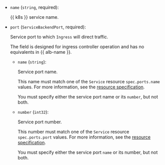 * `name` (`string`, required):

  {{ k8s }} service name.

* `port` (`ServiceBackendPort`, required):

  Service port to which `Ingress` will direct traffic.

  The field is designed for ingress controller operation and has no equivalents in {{ alb-name }}.

  * `name` (`string`):

    Service port name.

    This name must match one of the `Service` resource `spec.ports.name` values. For more information, see the [resource specification](../../application-load-balancer/k8s-ref/service-for-ingress.md).

    You must specify either the service port name or its `number`, but not both.

  * `number` (`int32`):

    Service port number.

    This number must match one of the `Service` resource `spec.ports.port` values. For more information, see the [resource specification](../../application-load-balancer/k8s-ref/service-for-ingress.md).

    You must specify either the service port `name` or its number, but not both.